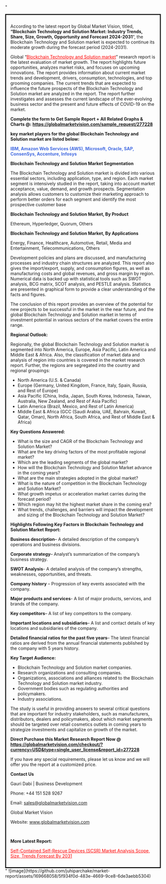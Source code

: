 "<div style='border: 3px solid black; padding: 1em;'>

According to the latest report by Global Market Vision, titled, <strong>“Blockchain Technology and Solution Market: Industry Trends, Share, Size, Growth, Opportunity and Forecast 2024-2031</strong>“, the Blockchain Technology and Solution market is expected to continue its moderate growth during the forecast period (2024-2031).

Global “<a style='color: #ff0000;' href='https://globalmarketvision.com/reports/global-blockchain-technology-and-solution-market/277228'>Blockchain Technology and Solution market</a>” research report is the latest evaluation of market growth. The report highlights future opportunities, analyzes market risks, and focuses on upcoming innovations. The report provides information about current market trends and development, drivers, consumption, technologies, and top grooming companies. The current trends that are expected to influence the future prospects of the Blockchain Technology and Solution market are analyzed in the report. The report further investigates and assesses the current landscape of the ever-evolving business sector and the present and future effects of COVID-19 on the market.

<strong>Complete the form to Get Sample Report + All Related Graphs &amp; Charts @: <a style='color: #ff0000;' href='https://globalmarketvision.com/sample_request/277228?utm_source=linkedinPulse&utm_medium=SN&utm_campaign=SN'><strong>https://globalmarketvision.com/sample_request/277228</strong></a></strong>

<strong>key market players for the global Blockchain Technology and Solution market are listed below:</strong>

<strong style='color: #4169e1;'>IBM, Amazon Web Services (AWS), Microsoft, Oracle, SAP, ConsenSys, Accenture, Infosys</strong>

<strong>Blockchain Technology and Solution Market Segmentation</strong>

The Blockchain Technology and Solution market is divided into various essential sectors, including application, type, and region. Each market segment is intensively studied in the report, taking into account market acceptance, value, demand, and growth prospects. Segmentation analysis allows customers to customize their marketing approach to perform better orders for each segment and identify the most prospective customer base

<strong>Blockchain Technology and Solution Market, By Product</strong>

Ethereum, Hyperledger, Quorum, Others

<strong>Blockchain Technology and Solution Market, By Applications</strong>

Energy, Finance, Healthcare, Automotive, Retail, Media and Entertainment, Telecommunications, Others

Development policies and plans are discussed, and manufacturing processes and industry chain structures are analyzed. This report also gives the import/export, supply, and consumption figures, as well as manufacturing costs and global revenues, and gross margin by region. Numerical data is backed up with statistical tools such as SWOT analysis, BCG matrix, SCOT analysis, and PESTLE analysis. Statistics are presented in graphical form to provide a clear understanding of the facts and figures.

The conclusion of this report provides an overview of the potential for new projects to be successful in the market in the near future, and the global Blockchain Technology and Solution market in terms of investment potential in various sectors of the market covers the entire range.

<strong>Regional Outlook:</strong>

Regionally, the global Blockchain Technology and Solution market is segmented into North America, Europe, Asia Pacific, Latin America and Middle East &amp; Africa. Also, the classification of market data and analysis of region into countries is covered in the market research report. Further, the regions are segregated into the country and regional groupings:
<ul>
  <li>North America (U.S. &amp; Canada)</li>
  <li>Europe (Germany, United Kingdom, France, Italy, Spain, Russia, and Rest of Europe)</li>
  <li>Asia Pacific (China, India, Japan, South Korea, Indonesia, Taiwan, Australia, New Zealand, and Rest of Asia Pacific)</li>
  <li>Latin America (Brazil, Mexico, and Rest of Latin America)</li>
  <li>Middle East &amp; Africa (GCC (Saudi Arabia, UAE, Bahrain, Kuwait, Qatar, Oman), North Africa, South Africa, and Rest of Middle East &amp; Africa)</li>
</ul>
<strong>Key Questions Answered:</strong>
<ul>
  <li>What is the size and CAGR of the Blockchain Technology and Solution Market?</li>
  <li>What are the key driving factors of the most profitable regional market?</li>
  <li>Which are the leading segments of the global market?</li>
  <li>How will the Blockchain Technology and Solution Market advance in the coming years?</li>
  <li>What are the main strategies adopted in the global market?</li>
  <li>What is the nature of competition in the Blockchain Technology and Solution Market?</li>
  <li>What growth impetus or acceleration market carries during the forecast period?</li>
  <li>Which region may hit the highest market share in the coming era?</li>
  <li>What trends, challenges, and barriers will impact the development and sizing of the Blockchain Technology and Solution Market?</li>
</ul>
<strong>Highlights Following Key Factors in Blockchain Technology and Solution Market Report:</strong>

<strong>Business description</strong>– A detailed description of the company’s operations and business divisions.

<strong>Corporate strategy</strong>– Analyst’s summarization of the company’s business strategy.

<strong>SWOT Analysis</strong>- A detailed analysis of the company’s strengths, weaknesses, opportunities, and threats.

<strong>Company history</strong> – Progression of key events associated with the company.

<strong>Major products and services</strong>- A list of major products, services, and brands of the company.

<strong>Key competitors</strong>– A list of key competitors to the company.

<strong>Important locations and subsidiaries</strong>– A list and contact details of key locations and subsidiaries of the company.

<strong>Detailed financial ratios for the past five years</strong>– The latest financial ratios are derived from the annual financial statements published by the company with 5 years history.

<strong>Key Target Audience:</strong>
<ul>
  <li>Blockchain Technology and Solution market companies.</li>
  <li>Research organizations and consulting companies.</li>
  <li>Organizations, associations and alliances related to the Blockchain Technology and Solution market industry.</li>
  <li>Government bodies such as regulating authorities and policymakers.</li>
  <li>Industry associations.</li>
</ul>
The study is useful in providing answers to several critical questions that are important for industry stakeholders, such as manufacturers, distributors, dealers and policymakers, about which market segments should be targeted over retail cosmetics outlets in coming years to strategize investments and capitalize on growth of the market.

<strong>Direct Purchase this Market Research Report Now @ </strong><strong><a style='color: #ff0000;' href='https://globalmarketvision.com/checkout/?currency=USD&type=single_user_license&report_id=277228?utm_source=linkedinPulse&utm_medium=SN&utm_campaign=SN'><strong>https://globalmarketvision.com/checkout/?currency=USD&type=single_user_license&report_id=277228</strong></a></strong>

If you have any special requirements, please let us know and we will offer you the report at a customized price.
<p id='ember58' class='ember-view reader-content-blocks__paragraph'><strong>Contact Us</strong></p>
<p id='ember59' class='ember-view reader-content-blocks__paragraph'>Gauri Dabi | Business Development</p>
<p id='ember60' class='ember-view reader-content-blocks__paragraph'>Phone: +44 151 528 9267</p>
Email: <a href='mailto:sales@globalmarketvision.com'>sales@globalmarketvision.com</a>

Global Market Vision

Website: <a href='http://www.globalmarketvision.com'>www.globalmarketvision.com</a>

&nbsp;

<strong>More Latest Report:</strong>

<a style='color: #ff0000;' href='https://www.linkedin.com/pulse/self-contained-self-rescue-devices-scsr-market-analysis-neha-more-hiief?trackingId=XXDAoiXKx3jTIdLfc0MsEg%3D%3D&lipi=urn%3Ali%3Apage%3Ad_flagship3_profile_view_base_recent_activity_content_view%3BbGYM6eJFSy6QilYzzsPe9g%3D%3D'>Self-Contained Self-Rescue Devices (SCSR) Market Analysis Scope, Size, Trends Forecast By 2031</a>

</div>"
![image](https://github.com/juhiparchake/market-report/assets/169668058/5f934f0d-483e-4669-9ce8-6de3aebb5304)
